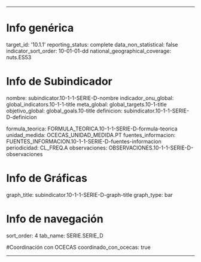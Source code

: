 ---

# Info genérica
target_id: '10.1.1'
reporting_status: complete
data_non_statistical: false
indicator_sort_order: 10-01-01-dd
national_geographical_coverage: nuts.ES53

# Info de Subindicador
nombre: subindicator.10-1-1-SERIE-D-nombre
indicador_onu_global: global_indicators.10-1-1-title
meta_global: global_targets.10-1-title
objetivo_global: global_goals.10-title
definicion: subindicator.10-1-1-SERIE-D-definicion

formula_teorica: FORMULA_TEORICA.10-1-1-SERIE-D-formula-teorica
unidad_medida: OCECAS_UNIDAD_MEDIDA.PT
fuentes_informacion: FUENTES_INFORMACION.10-1-1-SERIE-D-fuentes-informacion
periodicidad: CL_FREQ.A
observaciones: OBSERVACIONES.10-1-1-SERIE-D-observaciones
# Info de Gráficas
graph_title: subindicator.10-1-1-SERIE-D-graph-title
graph_type: bar

# Info de navegación
sort_order: 4
tab_name: SERIE.SERIE_D

#Coordinación con OCECAS
coordinado_con_ocecas: true

---